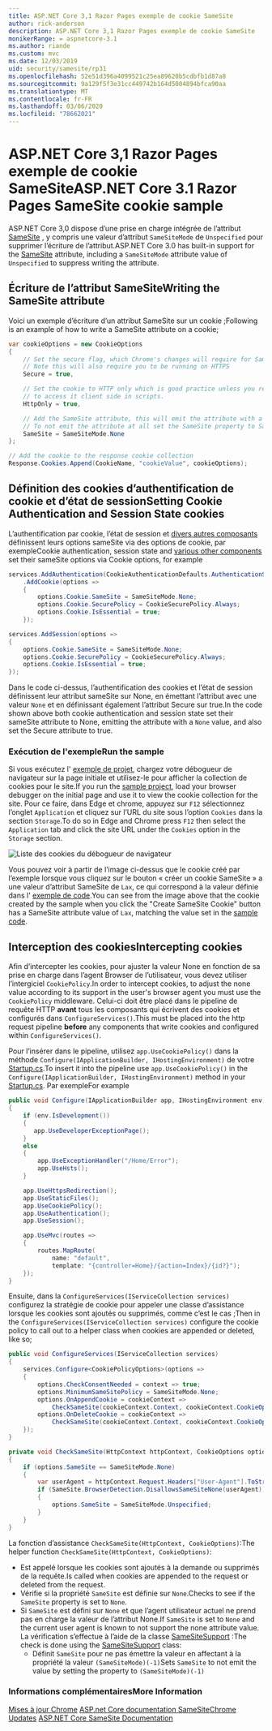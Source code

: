 ```yaml
---
title: ASP.NET Core 3,1 Razor Pages exemple de cookie SameSite
author: rick-anderson
description: ASP.NET Core 3,1 Razor Pages exemple de cookie SameSite
monikerRange: = aspnetcore-3.1
ms.author: riande
ms.custom: mvc
ms.date: 12/03/2019
uid: security/samesite/rp31
ms.openlocfilehash: 52e51d396a4099521c25ea89620b5cdbfb1d87a8
ms.sourcegitcommit: 9a129f5f3e31cc449742b164d5004894bfca90aa
ms.translationtype: MT
ms.contentlocale: fr-FR
ms.lasthandoff: 03/06/2020
ms.locfileid: "78662021"
---
```

# <a name="aspnet-core-31-razor-pages-samesite-cookie-sample"></a><span data-ttu-id="4ddf1-103">ASP.NET Core 3,1 Razor Pages exemple de cookie SameSite</span><span class="sxs-lookup"><span data-stu-id="4ddf1-103">ASP.NET Core 3.1 Razor Pages SameSite cookie sample</span></span>

<span data-ttu-id="4ddf1-104">ASP.NET Core 3,0 dispose d’une prise en charge intégrée de l’attribut [SameSite](https://www.owasp.org/index.php/SameSite) , y compris une valeur d’attribut `SameSiteMode` de `Unspecified` pour supprimer l’écriture de l’attribut.</span><span class="sxs-lookup"><span data-stu-id="4ddf1-104">ASP.NET Core 3.0 has built-in support for the [SameSite](https://www.owasp.org/index.php/SameSite) attribute, including a `SameSiteMode` attribute value of `Unspecified` to suppress writing the attribute.</span></span>

## <a name="sampleCode"></a><span data-ttu-id="4ddf1-105">Écriture de l’attribut SameSite</span><span class="sxs-lookup"><span data-stu-id="4ddf1-105">Writing the SameSite attribute</span></span>

<span data-ttu-id="4ddf1-106">Voici un exemple d’écriture d’un attribut SameSite sur un cookie ;</span><span class="sxs-lookup"><span data-stu-id="4ddf1-106">Following is an example of how to write a SameSite attribute on a cookie;</span></span>

```c#
var cookieOptions = new CookieOptions
{
    // Set the secure flag, which Chrome's changes will require for SameSite none.
    // Note this will also require you to be running on HTTPS
    Secure = true,

    // Set the cookie to HTTP only which is good practice unless you really do need
    // to access it client side in scripts.
    HttpOnly = true,

    // Add the SameSite attribute, this will emit the attribute with a value of none.
    // To not emit the attribute at all set the SameSite property to SameSiteMode.Unspecified.
    SameSite = SameSiteMode.None
};

// Add the cookie to the response cookie collection
Response.Cookies.Append(CookieName, "cookieValue", cookieOptions);
```

## <a name="setting-cookie-authentication-and-session-state-cookies"></a><span data-ttu-id="4ddf1-107">Définition des cookies d’authentification de cookie et d’état de session</span><span class="sxs-lookup"><span data-stu-id="4ddf1-107">Setting Cookie Authentication and Session State cookies</span></span>

<span data-ttu-id="4ddf1-108">L’authentification par cookie, l’état de session et [divers autres composants](https://docs.microsoft.com/aspnet/core/security/samesite?view=aspnetcore-3.0) définissent leurs options sameSite via des options de cookie, par exemple</span><span class="sxs-lookup"><span data-stu-id="4ddf1-108">Cookie authentication, session state and [various other components](https://docs.microsoft.com/aspnet/core/security/samesite?view=aspnetcore-3.0) set their sameSite options via Cookie options, for example</span></span>

```c#
services.AddAuthentication(CookieAuthenticationDefaults.AuthenticationScheme)
    .AddCookie(options =>
    {
        options.Cookie.SameSite = SameSiteMode.None;
        options.Cookie.SecurePolicy = CookieSecurePolicy.Always;
        options.Cookie.IsEssential = true;
    });

services.AddSession(options =>
{
    options.Cookie.SameSite = SameSiteMode.None;
    options.Cookie.SecurePolicy = CookieSecurePolicy.Always;
    options.Cookie.IsEssential = true;
});
```

<span data-ttu-id="4ddf1-109">Dans le code ci-dessus, l’authentification des cookies et l’état de session définissent leur attribut sameSite sur None, en émettant l’attribut avec une valeur `None` et en définissant également l’attribut Secure sur true.</span><span class="sxs-lookup"><span data-stu-id="4ddf1-109">In the code shown above both cookie authentication and session state set their sameSite attribute to None, emitting the attribute with a `None` value, and also set the Secure attribute to true.</span></span>

### <a name="run-the-sample"></a><span data-ttu-id="4ddf1-110">Exécution de l'exemple</span><span class="sxs-lookup"><span data-stu-id="4ddf1-110">Run the sample</span></span>

<span data-ttu-id="4ddf1-111">Si vous exécutez l' [exemple de projet](https://github.com/blowdart/AspNetSameSiteSamples/tree/master/AspNetCore31RazorPages), chargez votre débogueur de navigateur sur la page initiale et utilisez-le pour afficher la collection de cookies pour le site.</span><span class="sxs-lookup"><span data-stu-id="4ddf1-111">If you run the [sample project](https://github.com/blowdart/AspNetSameSiteSamples/tree/master/AspNetCore31RazorPages), load your browser debugger on the initial page and use it to view the cookie collection for the site.</span></span> <span data-ttu-id="4ddf1-112">Pour ce faire, dans Edge et chrome, appuyez sur `F12` sélectionnez l’onglet `Application` et cliquez sur l’URL du site sous l’option `Cookies` dans la section `Storage`.</span><span class="sxs-lookup"><span data-stu-id="4ddf1-112">To do so in Edge and Chrome press `F12` then select the `Application` tab and click the site URL under the `Cookies` option in the `Storage` section.</span></span>

![Liste des cookies du débogueur de navigateur](BrowserDebugger.png)

<span data-ttu-id="4ddf1-114">Vous pouvez voir à partir de l’image ci-dessus que le cookie créé par l’exemple lorsque vous cliquez sur le bouton « créer un cookie SameSite » a une valeur d’attribut SameSite de `Lax`, ce qui correspond à la valeur définie dans l' [exemple de code](#sampleCode).</span><span class="sxs-lookup"><span data-stu-id="4ddf1-114">You can see from the image above that the cookie created by the sample when you click the "Create SameSite Cookie" button has a SameSite attribute value of `Lax`, matching the value set in the [sample code](#sampleCode).</span></span>

## <a name="interception"></a><span data-ttu-id="4ddf1-115">Interception des cookies</span><span class="sxs-lookup"><span data-stu-id="4ddf1-115">Intercepting cookies</span></span>

<span data-ttu-id="4ddf1-116">Afin d’intercepter les cookies, pour ajuster la valeur None en fonction de sa prise en charge dans l’agent Browser de l’utilisateur, vous devez utiliser l’intergiciel `CookiePolicy`.</span><span class="sxs-lookup"><span data-stu-id="4ddf1-116">In order to intercept cookies, to adjust the none value according to its support in the user's browser agent you must use the `CookiePolicy` middleware.</span></span> <span data-ttu-id="4ddf1-117">Celui-ci doit être placé dans le pipeline de requête HTTP **avant** tous les composants qui écrivent des cookies et configurés dans `ConfigureServices()`.</span><span class="sxs-lookup"><span data-stu-id="4ddf1-117">This must be placed into the http request pipeline **before** any components that write cookies and configured within `ConfigureServices()`.</span></span>

<span data-ttu-id="4ddf1-118">Pour l’insérer dans le pipeline, utilisez `app.UseCookiePolicy()` dans la méthode `Configure(IApplicationBuilder, IHostingEnvironment)` de votre [Startup.cs](https://github.com/blowdart/AspNetSameSiteSamples/blob/master/AspNetCore21MVC/Startup.cs).</span><span class="sxs-lookup"><span data-stu-id="4ddf1-118">To insert it into the pipeline use `app.UseCookiePolicy()` in the `Configure(IApplicationBuilder, IHostingEnvironment)` method in your [Startup.cs](https://github.com/blowdart/AspNetSameSiteSamples/blob/master/AspNetCore21MVC/Startup.cs).</span></span> <span data-ttu-id="4ddf1-119">Par exemple</span><span class="sxs-lookup"><span data-stu-id="4ddf1-119">For example</span></span>

```c#
public void Configure(IApplicationBuilder app, IHostingEnvironment env)
{
    if (env.IsDevelopment())
    {
       app.UseDeveloperExceptionPage();
    }
    else
    {
        app.UseExceptionHandler("/Home/Error");
        app.UseHsts();
    }

    app.UseHttpsRedirection();
    app.UseStaticFiles();
    app.UseCookiePolicy();
    app.UseAuthentication();
    app.UseSession();

    app.UseMvc(routes =>
    {
        routes.MapRoute(
            name: "default",
            template: "{controller=Home}/{action=Index}/{id?}");
    });
}
```

<span data-ttu-id="4ddf1-120">Ensuite, dans la `ConfigureServices(IServiceCollection services)` configurez la stratégie de cookie pour appeler une classe d’assistance lorsque les cookies sont ajoutés ou supprimés, comme c’est le cas ;</span><span class="sxs-lookup"><span data-stu-id="4ddf1-120">Then in the `ConfigureServices(IServiceCollection services)` configure the cookie policy to call out to a helper class when cookies are appended or deleted, like so;</span></span>

```c#
public void ConfigureServices(IServiceCollection services)
{
    services.Configure<CookiePolicyOptions>(options =>
    {
        options.CheckConsentNeeded = context => true;
        options.MinimumSameSitePolicy = SameSiteMode.None;
        options.OnAppendCookie = cookieContext =>
            CheckSameSite(cookieContext.Context, cookieContext.CookieOptions);
        options.OnDeleteCookie = cookieContext =>
            CheckSameSite(cookieContext.Context, cookieContext.CookieOptions);
    });
}

private void CheckSameSite(HttpContext httpContext, CookieOptions options)
{
    if (options.SameSite == SameSiteMode.None)
    {
        var userAgent = httpContext.Request.Headers["User-Agent"].ToString();
        if (SameSite.BrowserDetection.DisallowsSameSiteNone(userAgent))
        {
            options.SameSite = SameSiteMode.Unspecified;
        }
    }
}
```

<span data-ttu-id="4ddf1-121">La fonction d’assistance `CheckSameSite(HttpContext, CookieOptions)`:</span><span class="sxs-lookup"><span data-stu-id="4ddf1-121">The helper function `CheckSameSite(HttpContext, CookieOptions)`:</span></span>

* <span data-ttu-id="4ddf1-122">Est appelé lorsque les cookies sont ajoutés à la demande ou supprimés de la requête.</span><span class="sxs-lookup"><span data-stu-id="4ddf1-122">Is called when cookies are appended to the request or deleted from the request.</span></span>
* <span data-ttu-id="4ddf1-123">Vérifie si la propriété `SameSite` est définie sur `None`.</span><span class="sxs-lookup"><span data-stu-id="4ddf1-123">Checks to see if the `SameSite` property is set to `None`.</span></span>
* <span data-ttu-id="4ddf1-124">Si `SameSite` est défini sur `None` et que l’agent utilisateur actuel ne prend pas en charge la valeur de l’attribut None.</span><span class="sxs-lookup"><span data-stu-id="4ddf1-124">If `SameSite` is set to `None` and the current user agent is known to not support the none attribute value.</span></span> <span data-ttu-id="4ddf1-125">La vérification s’effectue à l’aide de la classe [SameSiteSupport](https://github.com/dotnet/AspNetCore.Docs/tree/master/aspnetcore/security/samesite/sample/snippets/SameSiteSupport.cs) :</span><span class="sxs-lookup"><span data-stu-id="4ddf1-125">The check is done using the [SameSiteSupport](https://github.com/dotnet/AspNetCore.Docs/tree/master/aspnetcore/security/samesite/sample/snippets/SameSiteSupport.cs) class:</span></span>
  * <span data-ttu-id="4ddf1-126">Définit `SameSite` pour ne pas émettre la valeur en affectant à la propriété la valeur `(SameSiteMode)(-1)`</span><span class="sxs-lookup"><span data-stu-id="4ddf1-126">Sets `SameSite` to not emit the value by setting the property to `(SameSiteMode)(-1)`</span></span>

### <a name="more-information"></a><span data-ttu-id="4ddf1-127">Informations complémentaires</span><span class="sxs-lookup"><span data-stu-id="4ddf1-127">More Information</span></span>
 
<span data-ttu-id="4ddf1-128">[Mises à jour Chrome](https://www.chromium.org/updates/same-site)
[ASP.net Core documentation SameSite](xref:security/samesite)</span><span class="sxs-lookup"><span data-stu-id="4ddf1-128">[Chrome Updates](https://www.chromium.org/updates/same-site)
[ASP.NET Core SameSite Documentation](xref:security/samesite)</span></span>
